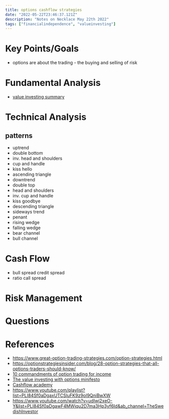 ```yaml
---
title: options cashflow strategies
date: "2022-05-22T23:46:37.121Z"
description: "Notes on Necklace May 22th 2022"
tags: ["financialindependence", "valueinvesting"]
---
```

# Key Points/Goals
- options are about the trading - the buying and selling of risk

# Fundamental Analysis
- [value investing summary](/value-investing-summary)
  
# Technical Analysis

## patterns
- uptrend
- double bottom
- inv. head and shoulders
- cup and handle
- kiss hello
- ascending triangle
- downtrend
- double top
- head and shoulders
- inv. cup and handle
- kiss goodbye
- descending triangle
- sideways trend
- penant
- rising wedge
- falling wedge
- bear channel
- bull channel


# Cash Flow
- bull spread credit spread
- ratio call spread
# Risk Management

# Questions


# References
- https://www.great-option-trading-strategies.com/option-strategies.html
- https://optionstrategiesinsider.com/blog/28-option-strategies-that-all-options-traders-should-know/
- [10 commandments of option trading for income](./10-Commandments-of-Option-Trading-for-Income.pdf)
- [The value investing with options minifesto](./VIWO-Minifesto.pdf)
- [Cashflow academy](https://thecashflowacademy.com/)
- https://www.youtube.com/playlist?list=PLI84Sf0aDgaxUTCSluFK9z9ol9QniBwXW
- https://www.youtube.com/watch?v=udIwj2xeO-Y&list=PLI84Sf0aDgawF4MWjqu2D7ma3Hp3yf6Id&ab_channel=TheSwedishInvestor